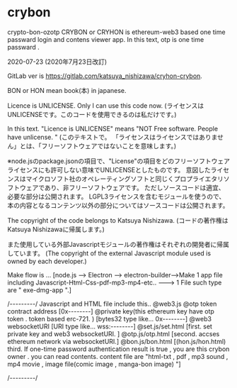 # crybon
crypto-bon-ozotp
CRYBON or CRYHON is ethereum-web3 based one time passward login and contens viewer app.
In this text, otp is one time passward .

2020-07-23 (2020年7月23日改訂)

GitLab ver is https://gitlab.com/katsuya_nishizawa/cryhon-crybon.


BON or HON mean book(本) in japanese.

Licence is UNLICENSE. Only I can use this code now.
(ライセンスはUNLICENSEです。このコードを使用できるのは私だけです。)

In this text. "Licence is UNLICENSE" means "NOT Free software. People have unlicense. "
(このテキストで。 「ライセンスはライセンスではありません」とは、「フリーソフトウェアではないことを意味します。)

※node.jsのpackage.jsonの項目で、"License"の項目をどのフリーソフトウェアライセンスにも許可しない意味でUNLICENSEとしたものです。
意図したライセンスはマイクロソフト社のオペレーティングソフトと同じくプロプライエタリソフトウェアであり、非フリーソフトウェアです。
ただしソースコードは適宜、必要な部分は公開されます。
LGPL3ライセンスを含むモジュールを使うので、本の内容となるコンテンツ以外の部分についてはソースコードは公開されます。

The copyright of the code belongs to Katsuya Nishizawa.
(コードの著作権はKatsuya Nishizawaに帰属します。)

また使用している外部Javascriptモジュールの著作権はそれぞれの開発者に帰属しています。
(The copyright of the external Javascript module used is owned by each developer.)

Make flow is ... [node.js  --> Electron --> electron-builder-->Make 1 app file including Javascript-Html-Css-pdf-mp3-mp4-etc.. ---> 1 File such type are " exe-dmg-app ".]

/*---------*/
Javascript and HTML file include this..
@web3.js
@otp token  contract address [0x--------]
@private key(this ethereum key have otp token . token based erc-721. ) [bytes32 type like... 0x--------]
@web3 websocketURI [URI type like... wss:--------]
@set.js/set.html  [first. set private key and web3 websocketURI. ]
@otp.js/otp.html  [second. accses ethereum network via websocketURI.]
@bon.js/bon.html  [(hon.js/hon.html) third. If one-time password authentication result is true , you are this crybon owner . you can read contents.
 content file are "html-txt , pdf , mp3 sound , mp4 movie , image file(comic image , manga-bon image) "]


/*---------*/
